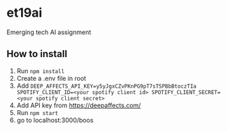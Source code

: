 # et19ai

Emerging tech AI assignment

## How to install

1. Run `npm install`
2. Create a .env file in root
3. Add `DEEP_AFFECTS_API_KEY=y5yJgxCZvPKnPG9pT7sTSPBbBtoczTIa SPOTIFY_CLIENT_ID=<your spotify client id> SPOTIFY_CLIENT_SECRET=<your spotify client secret>`
4. Add API key from https://deepaffects.com/
5. Run `npm start`
6. go to localhost:3000/boos
